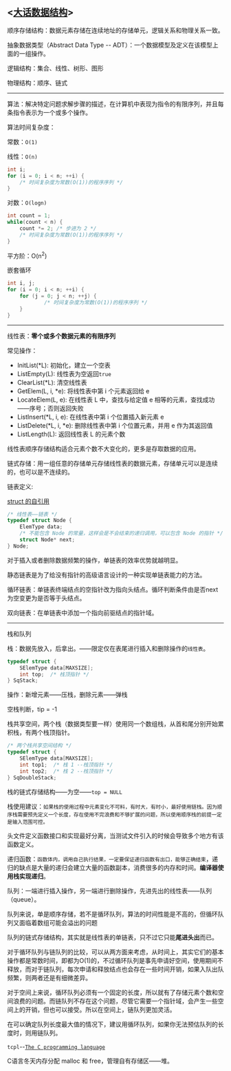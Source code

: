 <[大话数据结构](https://book.douban.com/subject/6424904/)>
---
顺序存储结构：数据元素存储在连续地址的存储单元，逻辑关系和物理关系一致。

抽象数据类型（Abstract Data Type -- ADT）：一个数据模型及定义在该模型上面的一组操作。

逻辑结构：集合、线性、树形、图形

物理结构：顺序、链式

---

算法：解决特定问题求解步骤的描述，在计算机中表现为指令的有限序列，并且每条指令表示为一个或多个操作。

算法时间复杂度：

常数：`O(1)`

线性：`O(n)`
```c
int i;
for (i = 0; i < n; ++i) {
    /* 时间复杂度为常数(O(1))的程序序列 */
}
```

对数：`O(logn)`
```c
int count = 1;
while(count < n) {
    count *= 2; /* 步进为 2 */
    /* 时间复杂度为常数(O(1))的程序序列 */
}
```

平方阶：O(n<sup>2</sup>)

嵌套循环
```c
int i, j;
for (i = 0; i < n; ++i) {
    for (j = 0; j < n; ++j) {
            /* 时间复杂度为常数(O(1))的程序序列 */
    }
}
```
---
线性表：**零个或多个数据元素的有限序列**

常见操作：
- InitList(\*L): 初始化，建立一个空表
- ListEmpty(L): 线性表为空返回`true`
- ClearList(\*L): 清空线性表
- GetElem(L, i, \*e): 将线性表中第 i 个元素返回给 e
- LocateElem(L, e): 在线性表 L 中，查找与给定值 e 相等的元素，查找成功——序号；否则返回失败
- ListInsert(\*L, i, e): 在线性表中第 i 个位置插入新元素 e
- ListDelete(\*L, i, \*e): 删除线性表中第 i 个位置元素，并用 e 作为其返回值
- ListLength(L): 返回线性表 L 的元素个数

线性表顺序存储结构适合元素个数不大变化的，更多是存取数据的应用。

链式存储：用一组任意的存储单元存储线性表的数据元素，存储单元可以是连续的，也可以是不连续的。

链表定义:

[struct 的自引用](https://stackoverflow.com/questions/588623/self-referential-struct-definition)
```c
/* 线性表——链表 */
typedef struct Node {
    ElemType data;
    /* 不能包含 Node 的常量，这样会是不会结束的递归调用，可以包含 Node 的指针 */
    struct Node* next;
} Node;
```
对于插入或者删除数据频繁的操作，单链表的效率优势就越明显。

静态链表是为了给没有指针的高级语言设计的一种实现单链表能力的方法。

循环链表：单链表终端结点的空指针改为指向头结点。循环判断条件由是否next为空变更为是否等于头结点。

双向链表：在单链表中添加一个指向前驱结点的指针域。

---

栈和队列

栈：数据先放入，后拿出。——限定仅在表尾进行插入和删除操作的`线性表`。
```c
typedef struct {
    SElemType data[MAXSIZE];
    int top;  /* 栈顶指针 */
} SqStack;
```

操作：新增元素——压栈，删除元素——弹栈

空栈判断，tip = -1

栈共享空间，两个栈（数据类型要一样）使用同一个数组栈，从首和尾分别开始累积栈，有两个栈顶指针。
```c
/* 两个栈共享空间结构 */
typedef struct {
    SElemType data[MAXSIZE];
    int top1;  /* 栈 1 --栈顶指针 */
    int top2;  /* 栈 2 --栈顶指针 */
} SqDoubleStack;
```

栈的链式存储结构——为空——`top = NULL`

栈使用建议：`如果栈的使用过程中元素变化不可料，有时大，有时小，最好使用链栈。因为顺序栈需要预先定义一个长度，存在使用不完浪费和不够扩展的问题，所以使用顺序栈的前提一定是输入范围可控。`

头文件定义函数接口和实现最好分离，当测试文件引入的时候会导致多个地方有该函数定义。

递归函数：`函数体内，调用自己执行结果，一定要保证递归函数有出口，能够正确结束`，递归的缺点是大量的递归会建立大量的函数副本，消费很多的内存和时间。**编译器使用栈实现递归**。

队列：一端进行插入操作，另一端进行删除操作，先进先出的线性表——队列（queue）。

队列来说，单是顺序存储，若不是循环队列，算法的时间性能是不高的，但循环队列又面临着数组可能会溢出的问题

队列的链式存储结构，其实就是线性表的单链表，只不过它只能**尾进头出**而已。

对于循环队列与链队列的比较，可以从两方面来考虑，从时间上，其实它们的基本操作都是常数时间，即都为O(1)的，不过循环队列是事先申请好空间，使用期间不释放，而对于链队列，每次申请和释放结点也会存在一些时间开销，如果入队出队频繁，则两者还是有细微差异。

对于空间上来说，循环队列必须有一个固定的长度，所以就有了存储元素个数和空间浪费的问题。而链队列不存在这个问题，尽管它需要一个指针域，会产生一些空间上的开销，但也可以接受。所以在空间上，链队列更加灵活。

在可以确定队列长度最大值的情况下，建议用循环队列，如果你无法预估队列的长度时，则用链队列。

`tcpl`--[`The C programming language`](https://book.douban.com/subject/1236999/)

C语言冬天内存分配 malloc 和 free，管理自有存储区——堆。

